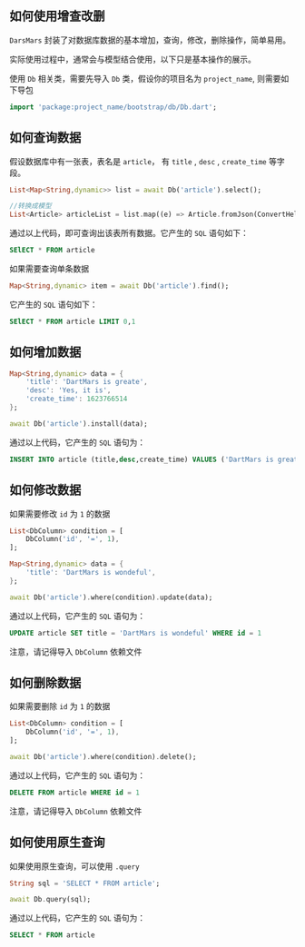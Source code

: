 ## 如何使用增查改删

`DarsMars` 封装了对数据库数据的基本增加，查询，修改，删除操作，简单易用。

实际使用过程中，通常会与模型结合使用，以下只是基本操作的展示。

使用 `Db` 相关类，需要先导入 `Db` 类，假设你的项目名为 `project_name`, 则需要如下导包

```dart
import 'package:project_name/bootstrap/db/Db.dart';
```

## 如何查询数据 

假设数据库中有一张表，表名是 `article`， 有 `title` , `desc` , `create_time` 等字段。

```dart
List<Map<String,dynamic>> list = await Db('article').select();

//转换成模型
List<Article> articleList = list.map((e) => Article.fromJson(ConvertHelper.keyToHump(e))).toList();
```

通过以上代码，即可查询出该表所有数据。它产生的 `SQL` 语句如下：

```sql
SElECT * FROM article
```

如果需要查询单条数据

```dart
Map<String,dynamic> item = await Db('article').find();
```

它产生的 `SQL` 语句如下：

```sql
SElECT * FROM article LIMIT 0,1
```


## 如何增加数据 

```dart
Map<String,dynamic> data = {
    'title': 'DartMars is greate',
    'desc': 'Yes, it is',
    'create_time': 1623766514
};

await Db('article').install(data);
```

通过以上代码，它产生的 `SQL` 语句为：

```sql
INSERT INTO article (title,desc,create_time) VALUES ('DartMars is greate','Yes, it is',1623766514)
```

## 如何修改数据 

如果需要修改 `id` 为 `1` 的数据

```dart
List<DbColumn> condition = [
    DbColumn('id', '=', 1),
];

Map<String,dynamic> data = {
    'title': 'DartMars is wondeful',
};

await Db('article').where(condition).update(data);
```

通过以上代码，它产生的 `SQL` 语句为：

```sql
UPDATE article SET title = 'DartMars is wondeful' WHERE id = 1
```

注意，请记得导入 `DbColumn` 依赖文件

## 如何删除数据 

如果需要删除 `id` 为 `1` 的数据

```dart
List<DbColumn> condition = [
    DbColumn('id', '=', 1),
];

await Db('article').where(condition).delete();
```

通过以上代码，它产生的 `SQL` 语句为：

```sql
DELETE FROM article WHERE id = 1
```

注意，请记得导入 `DbColumn` 依赖文件

## 如何使用原生查询 

如果使用原生查询，可以使用 `.query`

```dart
String sql = 'SELECT * FROM article';

await Db.query(sql);
```

通过以上代码，它产生的 `SQL` 语句为：

```sql
SELECT * FROM article
```